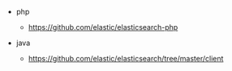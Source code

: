 * php
    * https://github.com/elastic/elasticsearch-php
    
* java
    * https://github.com/elastic/elasticsearch/tree/master/client